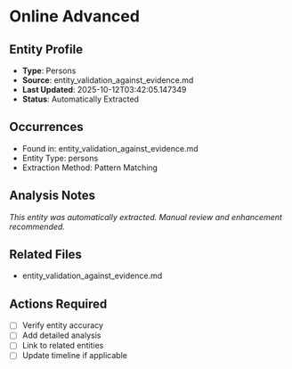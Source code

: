 # Online Advanced

## Entity Profile
- **Type**: Persons
- **Source**: entity_validation_against_evidence.md
- **Last Updated**: 2025-10-12T03:42:05.147349
- **Status**: Automatically Extracted

## Occurrences
- Found in: entity_validation_against_evidence.md
- Entity Type: persons
- Extraction Method: Pattern Matching

## Analysis Notes
*This entity was automatically extracted. Manual review and enhancement recommended.*

## Related Files
- entity_validation_against_evidence.md

## Actions Required
- [ ] Verify entity accuracy
- [ ] Add detailed analysis
- [ ] Link to related entities
- [ ] Update timeline if applicable
